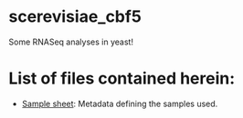 # scerevisiae_cbf5

Some RNASeq analyses in yeast!

# List of files contained herein:

*  [Sample sheet](sample_sheets/all_samples.xlsx):  Metadata defining the samples used.
